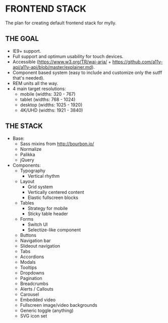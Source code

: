 # FRONTEND STACK

The plan for creating default frontend stack for mylly.

## THE GOAL

- IE9+ support.
- Full support and optimum usability for touch devices.
- Accessible (https://www.w3.org/TR/wai-aria/ + https://github.com/a11y-api/a11y-api/blob/master/explainer.md).
- Component based system (easy to include and customize only the sutff that's needed).
- REM units all the way.
- 4 main target resolutions:
  - mobile (widths: 320 - 767)
  - tablet (widths: 768 - 1024)
  - desktop (widths: 1025 - 1920)
  - 4K/UHD (widths: 1921 - 3840)

## THE STACK

- Base:
  - Sass mixins from http://bourbon.io/
  - Normalize
  - Palikka
  - jQuery
- Components:
  - Typography
    - Vertical rhythm
  - Layout
    - Grid system
    - Vertically centered content
    - Elastic fullscreen blocks
  - Tables
    - Strategy for mobile
    - Sticky table header
  - Forms
    - Switch UI
    - Selectize-like component
  - Buttons
  - Navigation bar
  - Slideout navigation
  - Tabs
  - Accordions
  - Modals
  - Tooltips
  - Dropdowns
  - Pagination
  - Breadcrumbs
  - Alerts / Callouts
  - Carousel
  - Embedded video
  - Fullscreen image/video backgrounds
  - Generic toggle (anything)
  - SVG icon set
